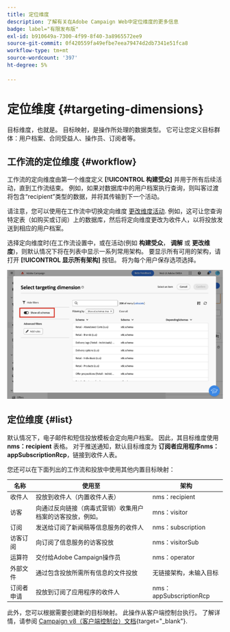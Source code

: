 ```yaml
---
title: 定位维度
description: 了解有关在Adobe Campaign Web中定位维度的更多信息
badge: label="有限发布版"
exl-id: b910649a-7300-4f99-8f40-3a8965572ee9
source-git-commit: 0f420559fa49efbe7eea79474d2db7341e51fca8
workflow-type: tm+mt
source-wordcount: '397'
ht-degree: 5%

---
```


# 定位维度 {#targeting-dimensions}

目标维度，也就是。 目标映射，是操作所处理的数据类型。 它可让您定义目标群体：用户档案、合同受益人、操作员、订阅者等。

## 工作流的定位维度 {#workflow}

工作流的定向维度由第一个维度定义 **[!UICONTROL 构建受众]** 并用于所有后续活动，直到工作流结束。 例如，如果对数据库中的用户档案执行查询，则叫客过渡将包含“recipient”类型的数据，并将其传输到下一个活动。

请注意，您可以使用在工作流中切换定向维度 [更改维度活动](../workflows/activities/change-dimension.md). 例如，这可让您查询特定表（如购买或订阅）上的数据库，然后将定向维度更改为收件人，以将投放发送到相应的用户档案。

选择定向维度时(在工作流设置中，或在活动(例如 **构建受众**， **调解** 或 **更改维度**)，则默认情况下将在列表中显示一系列常用架构。 要显示所有可用的架构，请打开 **[!UICONTROL 显示所有架构]** 按钮。 将为每个用户保存选项选择。

![](assets/targeting-dimension-show-all.png)

## 定位维度 {#list}

默认情况下，电子邮件和短信投放模板会定向用户档案。 因此，其目标维度使用 **nms：recipient** 表格。 对于推送通知，默认目标维度为 **订阅者应用程序nms：appSubscriptionRcp**，链接到收件人表。

您还可以在下面列出的工作流和投放中使用其他内置目标映射：

| 名称 | 使用至 | 架构 |
|---|---|---|
| 收件人 | 投放到收件人（内置收件人表） | nms：recipient |
| 访客 | 向通过反向链接（病毒式营销）收集用户档案的访客投放，例如。 | mns：visitor |
| 订阅 | 发送给订阅了新闻稿等信息服务的收件人 | nms：subscription |
| 访客订阅 | 向订阅了信息服务的访客投放 | nms：visitorSub |
| 运算符 | 交付给Adobe Campaign操作员 | nms：operator |
| 外部文件 | 通过包含投放所需所有信息的文件投放 | 无链接架构，未输入目标 |
| 订阅者申请 | 投放到订阅了应用程序的收件人 | nms：appSubscriptionRcp |

此外，您可以根据需要创建新的目标映射。 此操作从客户端控制台执行。 了解详情，请参阅 [Campaign v8（客户端控制台）文档](https://experienceleague.adobe.com/docs/campaign/campaign-v8/audience/add-profiles/target-mappings.html#new-mapping){target="_blank"}.
